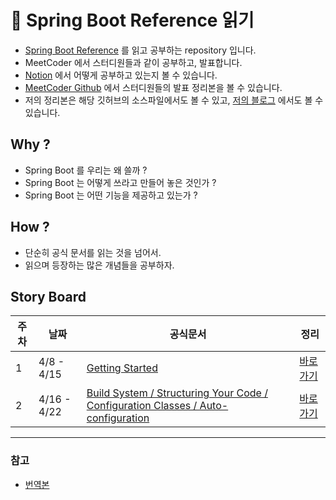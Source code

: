 # 📃 Spring Boot Reference 읽기

 - [Spring Boot Reference](https://docs.spring.io/spring-boot/docs/2.4.3/reference/html/index.html) 를 읽고 공부하는 repository 입니다.
 - MeetCoder 에서 스터디원들과 같이 공부하고, 발표합니다.
 - [Notion](https://www.notion.so/Reference-Documentation-Study-1-d385c8e2705844e2b28181fcd71cb59d) 에서 어떻게 공부하고 있는지 볼 수 있습니다.
 - [MeetCoder Github](https://github.com/Meet-Coder-Study/springboot-reference-documentation-study) 에서 스터디원들의 발표 정리본을 볼 수 있습니다.
 - 저의 정리본은 해당 깃허브의 소스파일에서도 볼 수 있고, [저의 블로그](https://alkhwa-113.tistory.com/category/Spring%20Boot%20Reference) 에서도 볼 수 있습니다.
 
## Why ?
 - Spring Boot 를 우리는 왜 쓸까 ?
 - Spring Boot 는 어떻게 쓰라고 만들어 놓은 것인가 ?
 - Spring Boot 는 어떤 기능을 제공하고 있는가 ?
 
## How ?
 - 단순히 공식 문서를 읽는 것을 넘어서.
 - 읽으며 등장하는 많은 개념들을 공부하자.
 

## Story Board

| 주차 | 날짜 | 공식문서 | 정리 |
|---|---|-----------|------|
|1|4/8 - 4/15|[Getting Started](https://docs.spring.io/spring-boot/docs/2.4.3/reference/html/getting-started.html#getting-started)|[바로가기](https://github.com/cmg1411/SpringbootDocs/blob/master/src/main/java/com/meetcoder/week1/week1.md)|
|2|4/16 - 4/22|[Build System / Structuring Your Code / Configuration Classes / Auto-configuration](https://docs.spring.io/spring-boot/docs/2.4.3/reference/html/using-spring-boot.html#using-boot-build-systems)|[바로가기](https://github.com/cmg1411/SpringbootDocs/blob/master/src/main/java/com/meetcoder/week2/week2.md)|


 
---
### 참고 
 - [번역본](https://kgmyh.github.io/blog/2017/12/02/spring-boot-chapter01/)